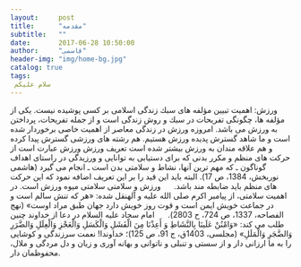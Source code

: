 ```yaml
---
layout:     post
title:      "مقدمه"
subtitle:   ""
date:       2017-06-28 10:50:00
author:     "قاسمی"
header-img: "img/home-bg.jpg"
catalog: true
tags:
 سلام علیکم 
---
```


ورزش: 
اهميت تبيين مؤلفه هاى سبك زندگى اسلامى بر كسى پوشيده نيست. يكى از مؤلفه ها، چگونگى تفريحات در سبك و روش زندگى است و از جمله تفريحات، پرداختن به ورزش مى باشد. امروزه ورزش در زندگى معاصر از اهميت خاصى برخوردار شده است و ما شاهد گسترش پديده ورزش هستيم. هم رشته هاى ورزشى گسترش پيدا كرده و هم علاقه مندان به ورزش بيشتر شده است
تعریف ورزش 
ورزش عبارت است از حركت هاى منظم و مكرر بدنى كه براى دستيابى به توانايى و ورزيدگى در راستاى اهداف گوناگون ـ كه مهم ترين آنها، نشاط و سلامتى بدن است ـ انجام مى گيرد (هاشمى نوربخش، 1384، ص 17). البته بايد اين قيد را بر اين تعريف اضافه نمود كه اين حركت هاى منظم بايد ضابطه مند باشد.
     ورزش و سلامتى
سلامتى ميوه ورزش است. در اهميت سلامتى، از پيامبر اكرم صلى الله عليه و آلهنقل شده: «هر كه تنش سالم است و در جماعت خويش ايمن است و قوت روز خويش دارد جهان طبق مراد اوست» (نهج الفصاحه، 1337، ص 724، ح 2803).
     امام سجاد عليه السلام در دعا از خداوند چنين طلب مى كند: «وَامْنُنْ عَلَينَا بِالنَّشَاطِ وَ أَعِذْنَا مِنَ الْفَشَلِ وَالْكَسَلِ وَالْعَجْزِ وَالْعِلَلِ وَالضَّرَرِ وَالضَّجَرِ وَالْمَلَلِ» (مجلسى، 1403ق، ج 91، ص 125)؛ خداوندا! نعمت سرزندگى و كوشايى را به ما ارزانى دار و از سستى و تنبلى و ناتوانى و بهانه آورى و زيان و دل مردگى و ملال، محفوظمان دار.
     
